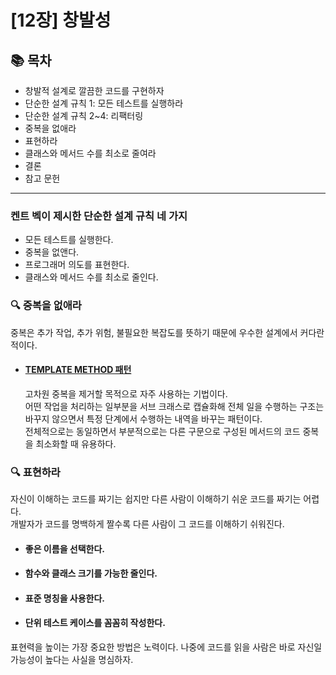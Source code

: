 # [12장] 창발성

## 📚 목차
- 창발적 설계로 깔끔한 코드를 구현하자
- 단순한 설계 규칙 1: 모든 테스트를 실행하라
- 단순한 설계 규칙 2~4: 리팩터링
- 중복을 없애라
- 표현하라
- 클래스와 메서드 수를 최소로 줄여라
- 결론
- 참고 문헌

---

### 켄트 벡이 제시한 단순한 설계 규칙 네 가지
- 모든 테스트를 실행한다.
- 중복을 없앤다.
- 프로그래머 의도를 표현한다.
- 클래스와 메서드 수를 최소로 줄인다.

### 🔍 중복을 없애라
중복은 추가 작업, 추가 위험, 불필요한 복잡도를 뜻하기 때문에 우수한 설계에서 커다란 적이다.
- #### [TEMPLATE METHOD 패턴](https://hudi.blog/template-method-pattern/)
    고차원 중복을 제거할 목적으로 자주 사용하는 기법이다.   
    어떤 작업을 처리하는 일부분을 서브 크래스로 캡슐화해 전체 일을 수행하는 구조는 바꾸지 않으면서 특정 단계에서 수행하는 내역을 바꾸는 패턴이다.   
    전체적으로는 동일하면서 부분적으로는 다른 구문으로 구성된 메서드의 코드 중복을 최소화할 때 유용하다.

### 🔍 표현하라
자신이 이해하는 코드를 짜기는 쉽지만 다른 사람이 이해하기 쉬운 코드를 짜기는 어렵다.   
개발자가 코드를 명백하게 짤수록 다른 사람이 그 코드를 이해하기 쉬워진다.
- #### 좋은 이름을 선택한다.
- #### 함수와 클래스 크기를 가능한 줄인다.
- #### 표준 명칭을 사용한다.
- #### 단위 테스트 케이스를 꼼꼼히 작성한다.
표현력을 높이는 가장 중요한 방법은 노력이다.
나중에 코드를 읽을 사람은 바로 자신일 가능성이 높다는 사실을 명심하자.
